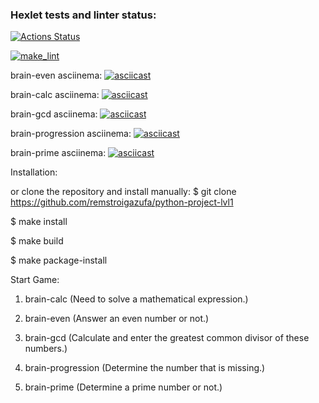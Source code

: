 ### Hexlet tests and linter status:
[![Actions Status](https://github.com/remstroigazufa/python-project-lvl1/workflows/hexlet-check/badge.svg)](https://github.com/remstroigazufa/python-project-lvl1/actions)

[![make_lint](https://github.com/remstroigazufa/python-project-lvl1/actions/workflows/make_lint.yml/badge.svg)](https://github.com/remstroigazufa/python-project-lvl1/actions/workflows/make_lint.yml)

brain-even asciinema:
[![asciicast](https://asciinema.org/a/sn01g1E3YjetBzEJH21cIqipI.svg)](https://asciinema.org/a/sn01g1E3YjetBzEJH21cIqipI)

brain-calc asciinema:
[![asciicast](https://asciinema.org/a/VnhUSlKg5DITfn93Zd3TxgKbE.svg)](https://asciinema.org/a/VnhUSlKg5DITfn93Zd3TxgKbE)

brain-gcd asciinema:
[![asciicast](https://asciinema.org/a/OXlWlQDzzrBgPKPzLiO777LDN.svg)](https://asciinema.org/a/OXlWlQDzzrBgPKPzLiO777LDN)

brain-progression asciinema:
[![asciicast](https://asciinema.org/a/LNE1n9bvgLvpRJQpTckDjXl07.svg)](https://asciinema.org/a/LNE1n9bvgLvpRJQpTckDjXl07)

brain-prime asciinema:
[![asciicast](https://asciinema.org/a/bkm1Ey9ngE7AD8pVflpsUU1B0.svg)](https://asciinema.org/a/bkm1Ey9ngE7AD8pVflpsUU1B0)



Installation:

or clone the repository and install manually:
$ git clone https://github.com/remstroigazufa/python-project-lvl1

$ make install

$ make build

$ make package-install


Start Game:

1. brain-calc 
(Need to solve a mathematical expression.)

2. brain-even
(Answer an even number or not.)

3. brain-gcd
(Calculate and enter the greatest common divisor of these numbers.)

4. brain-progression
(Determine the number that is missing.)

5. brain-prime
(Determine a prime number or not.)



